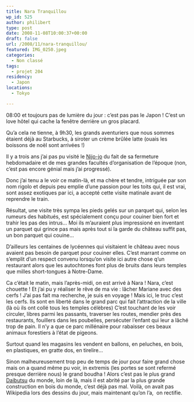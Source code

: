```yaml
---
title: Nara Tranquillou
wp_id: 525
author: philibert
type: post
date: 2008-11-08T10:00:37+00:00
draft: false
url: /2008/11/nara-tranquillou/
featured: IMG_0250.jpeg
categories:
  - Non classé
tags:
  - projet 204
residency:
  - Japon
locations:
  - Tokyo

---
```


08:00 et toujours pas de lumière du jour : c&rsquo;est pas pas le Japon&nbsp;! C&rsquo;est un love hôtel qui cache la fenêtre derrière un gros placard.

Qu&rsquo;a cela ne tienne, à 9h30, les grands aventuriers que nous sommes étaient déjà au Starbucks, à siroter un crème brûlée latte (ouais les boissons de noël sont arrivées !)

Il y a trois ans j&rsquo;ai pas pu visité le [Nijo-jo][1] du fait de sa fermeture hebdomadaire et de mes grandes facultés d&rsquo;organisation de l&rsquo;époque (non, c&rsquo;est pas encore génial mais j&rsquo;ai progressé).
  
Donc j&rsquo;ai tenu a le voir ce matin-là, et ma chère et tendre, intriguée par son nom rigolo et depuis peu emplie d&rsquo;une passion pour les toits qui, il est vrai, sont assez exotiques par ici, a accepté cette visite matinale avant de reprendre le train.

Résultat, une visite très sympa les pieds gelés sur un parquet qui, selon les rumeurs des habitués, est spécialement conçu pour couiner bien fort et trahir les pas des intrus&#8230; Moi ils m&rsquo;auraient plus impressioné en inventant un parquet qui grince pas mais après tout si la garde du château suffit pas, un bon parquet qui couine&#8230;

D&rsquo;ailleurs les centaines de lycéennes qui visitaient le château avec nous avaient pas besoin de parquet pour couiner elles. C&rsquo;est marrant comme on s&#8217;emplit d&rsquo;un respect convenu lorsqu&rsquo;on visite ici autre chose q&rsquo;un restaurant alors que les autochtones font plus de bruits dans leurs temples que milles short-tongues à Notre-Dame.

Ca c&rsquo;était le matin, mais l&rsquo;après-midi, on est arrivé à Nara ! Nara, c&rsquo;est chouette ! Et j&rsquo;ai pu y réaliser le rêve de ma vie : lâcher Mariane avec des cerfs ! J&rsquo;ai pas fait ma recherche, je suis en voyage ! Mais ici, le truc c&rsquo;est les cerfs. Ils sont en liberté dans le grand parc qui fait l&rsquo;attraction de la ville (là où ils ont collé tous les temples célèbres) C&rsquo;est touchant de les voir circuler, libres parmi les passants, traverser les routes, mendier près des restaurants, fouillers dans les poubelles, persécuter l&rsquo;enfant qui leur a lâché trop de pain. Il n&rsquo;y a que ce parc millénaire pour rabaisser ces beaux animaux forestiers à l&rsquo;état de pigeons.
  
Surtout quand les magasins les vendent en ballons, en peluches, en bois, en plastiques, en gratte dos, en tirelire&#8230; 

Sinon malheureusement trop peu de temps de jour pour faire grand chose mais on a quand même pu voir, in extremis (les portes se sont refermé presque derrière nous) le grand boudha ! Alors c&rsquo;est pas le plus grand <a title="Daibutstu" href="https://fr.wikipedia.org/wiki/Daibutsu" target="_blank">Daibutsu</a> du monde, loin de là, mais il est abrité par la plus grande construction en bois du monde, c&rsquo;est déjà pas mal. Voilà, on avait pas Wikipedia lors des dessins du jour, mais maintenant qu&rsquo;on l&rsquo;a,  on rectifie.

 [1]: https:// "NIjojo"